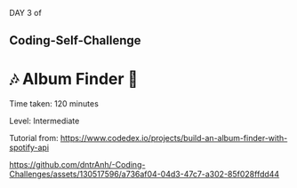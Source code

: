 DAY 3 of

## Coding-Self-Challenge

# 🎶 Album Finder 🔎

Time taken: 120 minutes

Level: Intermediate

Tutorial from: https://www.codedex.io/projects/build-an-album-finder-with-spotify-api

https://github.com/dntrAnh/-Coding-Challenges/assets/130517596/a736af04-04d3-47c7-a302-85f028ffdd44
